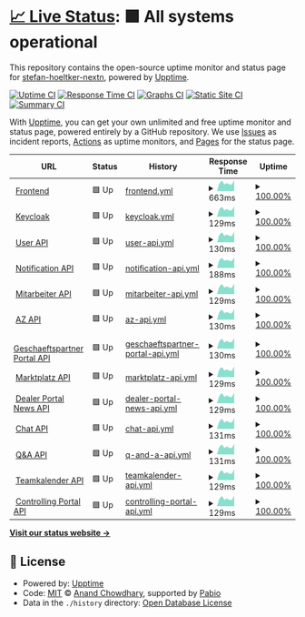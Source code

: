 # [📈 Live Status](https://stefan-hoeltker-nextn.github.io/niko-uptime): <!--live status--> **🟩 All systems operational**

This repository contains the open-source uptime monitor and status page for [stefan-hoeltker-nextn](https://stefan-hoeltker-nextn.github.io/niko-uptime), powered by [Upptime](https://github.com/upptime/upptime).

[![Uptime CI](https://github.com/stefan-hoeltker-nextn/niko-uptime/workflows/Uptime%20CI/badge.svg)](https://github.com/stefan-hoeltker-nextn/niko-uptime/actions?query=workflow%3A%22Uptime+CI%22)
[![Response Time CI](https://github.com/stefan-hoeltker-nextn/niko-uptime/workflows/Response%20Time%20CI/badge.svg)](https://github.com/stefan-hoeltker-nextn/niko-uptime/actions?query=workflow%3A%22Response+Time+CI%22)
[![Graphs CI](https://github.com/stefan-hoeltker-nextn/niko-uptime/workflows/Graphs%20CI/badge.svg)](https://github.com/stefan-hoeltker-nextn/niko-uptime/actions?query=workflow%3A%22Graphs+CI%22)
[![Static Site CI](https://github.com/stefan-hoeltker-nextn/niko-uptime/workflows/Static%20Site%20CI/badge.svg)](https://github.com/stefan-hoeltker-nextn/niko-uptime/actions?query=workflow%3A%22Static+Site+CI%22)
[![Summary CI](https://github.com/stefan-hoeltker-nextn/niko-uptime/workflows/Summary%20CI/badge.svg)](https://github.com/stefan-hoeltker-nextn/niko-uptime/actions?query=workflow%3A%22Summary+CI%22)

With [Upptime](https://upptime.js.org), you can get your own unlimited and free uptime monitor and status page, powered entirely by a GitHub repository. We use [Issues](https://github.com/stefan-hoeltker-nextn/niko-uptime/issues) as incident reports, [Actions](https://github.com/stefan-hoeltker-nextn/niko-uptime/actions) as uptime monitors, and [Pages](https://stefan-hoeltker-nextn.github.io/niko-uptime) for the status page.

<!--start: status pages-->
<!-- This summary is generated by Upptime (https://github.com/upptime/upptime) -->
<!-- Do not edit this manually, your changes will be overwritten -->
<!-- prettier-ignore -->
| URL | Status | History | Response Time | Uptime |
| --- | ------ | ------- | ------------- | ------ |
| <img alt="" src="https://icons.duckduckgo.com/ip3/niko.neuenhauser.de.ico" height="13"> [Frontend](https://niko.neuenhauser.de) | 🟩 Up | [frontend.yml](https://github.com/stefan-hoeltker-nextn/niko-uptime/commits/HEAD/history/frontend.yml) | <details><summary><img alt="Response time graph" src="./graphs/frontend/response-time-week.png" height="20"> 663ms</summary><br><a href="https://stefan-hoeltker-nextn.github.io/niko-uptime/history/frontend"><img alt="Response time 631" src="https://img.shields.io/endpoint?url=https%3A%2F%2Fraw.githubusercontent.com%2Fstefan-hoeltker-nextn%2Fniko-uptime%2FHEAD%2Fapi%2Ffrontend%2Fresponse-time.json"></a><br><a href="https://stefan-hoeltker-nextn.github.io/niko-uptime/history/frontend"><img alt="24-hour response time 826" src="https://img.shields.io/endpoint?url=https%3A%2F%2Fraw.githubusercontent.com%2Fstefan-hoeltker-nextn%2Fniko-uptime%2FHEAD%2Fapi%2Ffrontend%2Fresponse-time-day.json"></a><br><a href="https://stefan-hoeltker-nextn.github.io/niko-uptime/history/frontend"><img alt="7-day response time 663" src="https://img.shields.io/endpoint?url=https%3A%2F%2Fraw.githubusercontent.com%2Fstefan-hoeltker-nextn%2Fniko-uptime%2FHEAD%2Fapi%2Ffrontend%2Fresponse-time-week.json"></a><br><a href="https://stefan-hoeltker-nextn.github.io/niko-uptime/history/frontend"><img alt="30-day response time 612" src="https://img.shields.io/endpoint?url=https%3A%2F%2Fraw.githubusercontent.com%2Fstefan-hoeltker-nextn%2Fniko-uptime%2FHEAD%2Fapi%2Ffrontend%2Fresponse-time-month.json"></a><br><a href="https://stefan-hoeltker-nextn.github.io/niko-uptime/history/frontend"><img alt="1-year response time 631" src="https://img.shields.io/endpoint?url=https%3A%2F%2Fraw.githubusercontent.com%2Fstefan-hoeltker-nextn%2Fniko-uptime%2FHEAD%2Fapi%2Ffrontend%2Fresponse-time-year.json"></a></details> | <details><summary><a href="https://stefan-hoeltker-nextn.github.io/niko-uptime/history/frontend">100.00%</a></summary><a href="https://stefan-hoeltker-nextn.github.io/niko-uptime/history/frontend"><img alt="All-time uptime 99.82%" src="https://img.shields.io/endpoint?url=https%3A%2F%2Fraw.githubusercontent.com%2Fstefan-hoeltker-nextn%2Fniko-uptime%2FHEAD%2Fapi%2Ffrontend%2Fuptime.json"></a><br><a href="https://stefan-hoeltker-nextn.github.io/niko-uptime/history/frontend"><img alt="24-hour uptime 100.00%" src="https://img.shields.io/endpoint?url=https%3A%2F%2Fraw.githubusercontent.com%2Fstefan-hoeltker-nextn%2Fniko-uptime%2FHEAD%2Fapi%2Ffrontend%2Fuptime-day.json"></a><br><a href="https://stefan-hoeltker-nextn.github.io/niko-uptime/history/frontend"><img alt="7-day uptime 100.00%" src="https://img.shields.io/endpoint?url=https%3A%2F%2Fraw.githubusercontent.com%2Fstefan-hoeltker-nextn%2Fniko-uptime%2FHEAD%2Fapi%2Ffrontend%2Fuptime-week.json"></a><br><a href="https://stefan-hoeltker-nextn.github.io/niko-uptime/history/frontend"><img alt="30-day uptime 99.83%" src="https://img.shields.io/endpoint?url=https%3A%2F%2Fraw.githubusercontent.com%2Fstefan-hoeltker-nextn%2Fniko-uptime%2FHEAD%2Fapi%2Ffrontend%2Fuptime-month.json"></a><br><a href="https://stefan-hoeltker-nextn.github.io/niko-uptime/history/frontend"><img alt="1-year uptime 99.82%" src="https://img.shields.io/endpoint?url=https%3A%2F%2Fraw.githubusercontent.com%2Fstefan-hoeltker-nextn%2Fniko-uptime%2FHEAD%2Fapi%2Ffrontend%2Fuptime-year.json"></a></details>
| <img alt="" src="https://icons.duckduckgo.com/ip3/niko.neuenhauser.de.ico" height="13"> [Keycloak](https://niko.neuenhauser.de/auth/realms/niko-prod) | 🟩 Up | [keycloak.yml](https://github.com/stefan-hoeltker-nextn/niko-uptime/commits/HEAD/history/keycloak.yml) | <details><summary><img alt="Response time graph" src="./graphs/keycloak/response-time-week.png" height="20"> 129ms</summary><br><a href="https://stefan-hoeltker-nextn.github.io/niko-uptime/history/keycloak"><img alt="Response time 123" src="https://img.shields.io/endpoint?url=https%3A%2F%2Fraw.githubusercontent.com%2Fstefan-hoeltker-nextn%2Fniko-uptime%2FHEAD%2Fapi%2Fkeycloak%2Fresponse-time.json"></a><br><a href="https://stefan-hoeltker-nextn.github.io/niko-uptime/history/keycloak"><img alt="24-hour response time 167" src="https://img.shields.io/endpoint?url=https%3A%2F%2Fraw.githubusercontent.com%2Fstefan-hoeltker-nextn%2Fniko-uptime%2FHEAD%2Fapi%2Fkeycloak%2Fresponse-time-day.json"></a><br><a href="https://stefan-hoeltker-nextn.github.io/niko-uptime/history/keycloak"><img alt="7-day response time 129" src="https://img.shields.io/endpoint?url=https%3A%2F%2Fraw.githubusercontent.com%2Fstefan-hoeltker-nextn%2Fniko-uptime%2FHEAD%2Fapi%2Fkeycloak%2Fresponse-time-week.json"></a><br><a href="https://stefan-hoeltker-nextn.github.io/niko-uptime/history/keycloak"><img alt="30-day response time 120" src="https://img.shields.io/endpoint?url=https%3A%2F%2Fraw.githubusercontent.com%2Fstefan-hoeltker-nextn%2Fniko-uptime%2FHEAD%2Fapi%2Fkeycloak%2Fresponse-time-month.json"></a><br><a href="https://stefan-hoeltker-nextn.github.io/niko-uptime/history/keycloak"><img alt="1-year response time 123" src="https://img.shields.io/endpoint?url=https%3A%2F%2Fraw.githubusercontent.com%2Fstefan-hoeltker-nextn%2Fniko-uptime%2FHEAD%2Fapi%2Fkeycloak%2Fresponse-time-year.json"></a></details> | <details><summary><a href="https://stefan-hoeltker-nextn.github.io/niko-uptime/history/keycloak">100.00%</a></summary><a href="https://stefan-hoeltker-nextn.github.io/niko-uptime/history/keycloak"><img alt="All-time uptime 99.82%" src="https://img.shields.io/endpoint?url=https%3A%2F%2Fraw.githubusercontent.com%2Fstefan-hoeltker-nextn%2Fniko-uptime%2FHEAD%2Fapi%2Fkeycloak%2Fuptime.json"></a><br><a href="https://stefan-hoeltker-nextn.github.io/niko-uptime/history/keycloak"><img alt="24-hour uptime 100.00%" src="https://img.shields.io/endpoint?url=https%3A%2F%2Fraw.githubusercontent.com%2Fstefan-hoeltker-nextn%2Fniko-uptime%2FHEAD%2Fapi%2Fkeycloak%2Fuptime-day.json"></a><br><a href="https://stefan-hoeltker-nextn.github.io/niko-uptime/history/keycloak"><img alt="7-day uptime 100.00%" src="https://img.shields.io/endpoint?url=https%3A%2F%2Fraw.githubusercontent.com%2Fstefan-hoeltker-nextn%2Fniko-uptime%2FHEAD%2Fapi%2Fkeycloak%2Fuptime-week.json"></a><br><a href="https://stefan-hoeltker-nextn.github.io/niko-uptime/history/keycloak"><img alt="30-day uptime 99.83%" src="https://img.shields.io/endpoint?url=https%3A%2F%2Fraw.githubusercontent.com%2Fstefan-hoeltker-nextn%2Fniko-uptime%2FHEAD%2Fapi%2Fkeycloak%2Fuptime-month.json"></a><br><a href="https://stefan-hoeltker-nextn.github.io/niko-uptime/history/keycloak"><img alt="1-year uptime 99.82%" src="https://img.shields.io/endpoint?url=https%3A%2F%2Fraw.githubusercontent.com%2Fstefan-hoeltker-nextn%2Fniko-uptime%2FHEAD%2Fapi%2Fkeycloak%2Fuptime-year.json"></a></details>
| <img alt="" src="https://icons.duckduckgo.com/ip3/niko.neuenhauser.de.ico" height="13"> [User API](https://niko.neuenhauser.de/api/user/q/health) | 🟩 Up | [user-api.yml](https://github.com/stefan-hoeltker-nextn/niko-uptime/commits/HEAD/history/user-api.yml) | <details><summary><img alt="Response time graph" src="./graphs/user-api/response-time-week.png" height="20"> 130ms</summary><br><a href="https://stefan-hoeltker-nextn.github.io/niko-uptime/history/user-api"><img alt="Response time 126" src="https://img.shields.io/endpoint?url=https%3A%2F%2Fraw.githubusercontent.com%2Fstefan-hoeltker-nextn%2Fniko-uptime%2FHEAD%2Fapi%2Fuser-api%2Fresponse-time.json"></a><br><a href="https://stefan-hoeltker-nextn.github.io/niko-uptime/history/user-api"><img alt="24-hour response time 169" src="https://img.shields.io/endpoint?url=https%3A%2F%2Fraw.githubusercontent.com%2Fstefan-hoeltker-nextn%2Fniko-uptime%2FHEAD%2Fapi%2Fuser-api%2Fresponse-time-day.json"></a><br><a href="https://stefan-hoeltker-nextn.github.io/niko-uptime/history/user-api"><img alt="7-day response time 130" src="https://img.shields.io/endpoint?url=https%3A%2F%2Fraw.githubusercontent.com%2Fstefan-hoeltker-nextn%2Fniko-uptime%2FHEAD%2Fapi%2Fuser-api%2Fresponse-time-week.json"></a><br><a href="https://stefan-hoeltker-nextn.github.io/niko-uptime/history/user-api"><img alt="30-day response time 123" src="https://img.shields.io/endpoint?url=https%3A%2F%2Fraw.githubusercontent.com%2Fstefan-hoeltker-nextn%2Fniko-uptime%2FHEAD%2Fapi%2Fuser-api%2Fresponse-time-month.json"></a><br><a href="https://stefan-hoeltker-nextn.github.io/niko-uptime/history/user-api"><img alt="1-year response time 126" src="https://img.shields.io/endpoint?url=https%3A%2F%2Fraw.githubusercontent.com%2Fstefan-hoeltker-nextn%2Fniko-uptime%2FHEAD%2Fapi%2Fuser-api%2Fresponse-time-year.json"></a></details> | <details><summary><a href="https://stefan-hoeltker-nextn.github.io/niko-uptime/history/user-api">100.00%</a></summary><a href="https://stefan-hoeltker-nextn.github.io/niko-uptime/history/user-api"><img alt="All-time uptime 99.82%" src="https://img.shields.io/endpoint?url=https%3A%2F%2Fraw.githubusercontent.com%2Fstefan-hoeltker-nextn%2Fniko-uptime%2FHEAD%2Fapi%2Fuser-api%2Fuptime.json"></a><br><a href="https://stefan-hoeltker-nextn.github.io/niko-uptime/history/user-api"><img alt="24-hour uptime 100.00%" src="https://img.shields.io/endpoint?url=https%3A%2F%2Fraw.githubusercontent.com%2Fstefan-hoeltker-nextn%2Fniko-uptime%2FHEAD%2Fapi%2Fuser-api%2Fuptime-day.json"></a><br><a href="https://stefan-hoeltker-nextn.github.io/niko-uptime/history/user-api"><img alt="7-day uptime 100.00%" src="https://img.shields.io/endpoint?url=https%3A%2F%2Fraw.githubusercontent.com%2Fstefan-hoeltker-nextn%2Fniko-uptime%2FHEAD%2Fapi%2Fuser-api%2Fuptime-week.json"></a><br><a href="https://stefan-hoeltker-nextn.github.io/niko-uptime/history/user-api"><img alt="30-day uptime 99.83%" src="https://img.shields.io/endpoint?url=https%3A%2F%2Fraw.githubusercontent.com%2Fstefan-hoeltker-nextn%2Fniko-uptime%2FHEAD%2Fapi%2Fuser-api%2Fuptime-month.json"></a><br><a href="https://stefan-hoeltker-nextn.github.io/niko-uptime/history/user-api"><img alt="1-year uptime 99.82%" src="https://img.shields.io/endpoint?url=https%3A%2F%2Fraw.githubusercontent.com%2Fstefan-hoeltker-nextn%2Fniko-uptime%2FHEAD%2Fapi%2Fuser-api%2Fuptime-year.json"></a></details>
| <img alt="" src="https://icons.duckduckgo.com/ip3/niko.neuenhauser.de.ico" height="13"> [Notification API](https://niko.neuenhauser.de/api/notification/q/health) | 🟩 Up | [notification-api.yml](https://github.com/stefan-hoeltker-nextn/niko-uptime/commits/HEAD/history/notification-api.yml) | <details><summary><img alt="Response time graph" src="./graphs/notification-api/response-time-week.png" height="20"> 188ms</summary><br><a href="https://stefan-hoeltker-nextn.github.io/niko-uptime/history/notification-api"><img alt="Response time 180" src="https://img.shields.io/endpoint?url=https%3A%2F%2Fraw.githubusercontent.com%2Fstefan-hoeltker-nextn%2Fniko-uptime%2FHEAD%2Fapi%2Fnotification-api%2Fresponse-time.json"></a><br><a href="https://stefan-hoeltker-nextn.github.io/niko-uptime/history/notification-api"><img alt="24-hour response time 246" src="https://img.shields.io/endpoint?url=https%3A%2F%2Fraw.githubusercontent.com%2Fstefan-hoeltker-nextn%2Fniko-uptime%2FHEAD%2Fapi%2Fnotification-api%2Fresponse-time-day.json"></a><br><a href="https://stefan-hoeltker-nextn.github.io/niko-uptime/history/notification-api"><img alt="7-day response time 188" src="https://img.shields.io/endpoint?url=https%3A%2F%2Fraw.githubusercontent.com%2Fstefan-hoeltker-nextn%2Fniko-uptime%2FHEAD%2Fapi%2Fnotification-api%2Fresponse-time-week.json"></a><br><a href="https://stefan-hoeltker-nextn.github.io/niko-uptime/history/notification-api"><img alt="30-day response time 176" src="https://img.shields.io/endpoint?url=https%3A%2F%2Fraw.githubusercontent.com%2Fstefan-hoeltker-nextn%2Fniko-uptime%2FHEAD%2Fapi%2Fnotification-api%2Fresponse-time-month.json"></a><br><a href="https://stefan-hoeltker-nextn.github.io/niko-uptime/history/notification-api"><img alt="1-year response time 180" src="https://img.shields.io/endpoint?url=https%3A%2F%2Fraw.githubusercontent.com%2Fstefan-hoeltker-nextn%2Fniko-uptime%2FHEAD%2Fapi%2Fnotification-api%2Fresponse-time-year.json"></a></details> | <details><summary><a href="https://stefan-hoeltker-nextn.github.io/niko-uptime/history/notification-api">100.00%</a></summary><a href="https://stefan-hoeltker-nextn.github.io/niko-uptime/history/notification-api"><img alt="All-time uptime 99.61%" src="https://img.shields.io/endpoint?url=https%3A%2F%2Fraw.githubusercontent.com%2Fstefan-hoeltker-nextn%2Fniko-uptime%2FHEAD%2Fapi%2Fnotification-api%2Fuptime.json"></a><br><a href="https://stefan-hoeltker-nextn.github.io/niko-uptime/history/notification-api"><img alt="24-hour uptime 100.00%" src="https://img.shields.io/endpoint?url=https%3A%2F%2Fraw.githubusercontent.com%2Fstefan-hoeltker-nextn%2Fniko-uptime%2FHEAD%2Fapi%2Fnotification-api%2Fuptime-day.json"></a><br><a href="https://stefan-hoeltker-nextn.github.io/niko-uptime/history/notification-api"><img alt="7-day uptime 100.00%" src="https://img.shields.io/endpoint?url=https%3A%2F%2Fraw.githubusercontent.com%2Fstefan-hoeltker-nextn%2Fniko-uptime%2FHEAD%2Fapi%2Fnotification-api%2Fuptime-week.json"></a><br><a href="https://stefan-hoeltker-nextn.github.io/niko-uptime/history/notification-api"><img alt="30-day uptime 99.73%" src="https://img.shields.io/endpoint?url=https%3A%2F%2Fraw.githubusercontent.com%2Fstefan-hoeltker-nextn%2Fniko-uptime%2FHEAD%2Fapi%2Fnotification-api%2Fuptime-month.json"></a><br><a href="https://stefan-hoeltker-nextn.github.io/niko-uptime/history/notification-api"><img alt="1-year uptime 99.61%" src="https://img.shields.io/endpoint?url=https%3A%2F%2Fraw.githubusercontent.com%2Fstefan-hoeltker-nextn%2Fniko-uptime%2FHEAD%2Fapi%2Fnotification-api%2Fuptime-year.json"></a></details>
| <img alt="" src="https://icons.duckduckgo.com/ip3/niko.neuenhauser.de.ico" height="13"> [Mitarbeiter API](https://niko.neuenhauser.de/api/ma/q/health) | 🟩 Up | [mitarbeiter-api.yml](https://github.com/stefan-hoeltker-nextn/niko-uptime/commits/HEAD/history/mitarbeiter-api.yml) | <details><summary><img alt="Response time graph" src="./graphs/mitarbeiter-api/response-time-week.png" height="20"> 129ms</summary><br><a href="https://stefan-hoeltker-nextn.github.io/niko-uptime/history/mitarbeiter-api"><img alt="Response time 125" src="https://img.shields.io/endpoint?url=https%3A%2F%2Fraw.githubusercontent.com%2Fstefan-hoeltker-nextn%2Fniko-uptime%2FHEAD%2Fapi%2Fmitarbeiter-api%2Fresponse-time.json"></a><br><a href="https://stefan-hoeltker-nextn.github.io/niko-uptime/history/mitarbeiter-api"><img alt="24-hour response time 167" src="https://img.shields.io/endpoint?url=https%3A%2F%2Fraw.githubusercontent.com%2Fstefan-hoeltker-nextn%2Fniko-uptime%2FHEAD%2Fapi%2Fmitarbeiter-api%2Fresponse-time-day.json"></a><br><a href="https://stefan-hoeltker-nextn.github.io/niko-uptime/history/mitarbeiter-api"><img alt="7-day response time 129" src="https://img.shields.io/endpoint?url=https%3A%2F%2Fraw.githubusercontent.com%2Fstefan-hoeltker-nextn%2Fniko-uptime%2FHEAD%2Fapi%2Fmitarbeiter-api%2Fresponse-time-week.json"></a><br><a href="https://stefan-hoeltker-nextn.github.io/niko-uptime/history/mitarbeiter-api"><img alt="30-day response time 122" src="https://img.shields.io/endpoint?url=https%3A%2F%2Fraw.githubusercontent.com%2Fstefan-hoeltker-nextn%2Fniko-uptime%2FHEAD%2Fapi%2Fmitarbeiter-api%2Fresponse-time-month.json"></a><br><a href="https://stefan-hoeltker-nextn.github.io/niko-uptime/history/mitarbeiter-api"><img alt="1-year response time 125" src="https://img.shields.io/endpoint?url=https%3A%2F%2Fraw.githubusercontent.com%2Fstefan-hoeltker-nextn%2Fniko-uptime%2FHEAD%2Fapi%2Fmitarbeiter-api%2Fresponse-time-year.json"></a></details> | <details><summary><a href="https://stefan-hoeltker-nextn.github.io/niko-uptime/history/mitarbeiter-api">100.00%</a></summary><a href="https://stefan-hoeltker-nextn.github.io/niko-uptime/history/mitarbeiter-api"><img alt="All-time uptime 99.81%" src="https://img.shields.io/endpoint?url=https%3A%2F%2Fraw.githubusercontent.com%2Fstefan-hoeltker-nextn%2Fniko-uptime%2FHEAD%2Fapi%2Fmitarbeiter-api%2Fuptime.json"></a><br><a href="https://stefan-hoeltker-nextn.github.io/niko-uptime/history/mitarbeiter-api"><img alt="24-hour uptime 100.00%" src="https://img.shields.io/endpoint?url=https%3A%2F%2Fraw.githubusercontent.com%2Fstefan-hoeltker-nextn%2Fniko-uptime%2FHEAD%2Fapi%2Fmitarbeiter-api%2Fuptime-day.json"></a><br><a href="https://stefan-hoeltker-nextn.github.io/niko-uptime/history/mitarbeiter-api"><img alt="7-day uptime 100.00%" src="https://img.shields.io/endpoint?url=https%3A%2F%2Fraw.githubusercontent.com%2Fstefan-hoeltker-nextn%2Fniko-uptime%2FHEAD%2Fapi%2Fmitarbeiter-api%2Fuptime-week.json"></a><br><a href="https://stefan-hoeltker-nextn.github.io/niko-uptime/history/mitarbeiter-api"><img alt="30-day uptime 99.83%" src="https://img.shields.io/endpoint?url=https%3A%2F%2Fraw.githubusercontent.com%2Fstefan-hoeltker-nextn%2Fniko-uptime%2FHEAD%2Fapi%2Fmitarbeiter-api%2Fuptime-month.json"></a><br><a href="https://stefan-hoeltker-nextn.github.io/niko-uptime/history/mitarbeiter-api"><img alt="1-year uptime 99.81%" src="https://img.shields.io/endpoint?url=https%3A%2F%2Fraw.githubusercontent.com%2Fstefan-hoeltker-nextn%2Fniko-uptime%2FHEAD%2Fapi%2Fmitarbeiter-api%2Fuptime-year.json"></a></details>
| <img alt="" src="https://icons.duckduckgo.com/ip3/niko.neuenhauser.de.ico" height="13"> [AZ API](https://niko.neuenhauser.de/api/az/q/health) | 🟩 Up | [az-api.yml](https://github.com/stefan-hoeltker-nextn/niko-uptime/commits/HEAD/history/az-api.yml) | <details><summary><img alt="Response time graph" src="./graphs/az-api/response-time-week.png" height="20"> 130ms</summary><br><a href="https://stefan-hoeltker-nextn.github.io/niko-uptime/history/az-api"><img alt="Response time 124" src="https://img.shields.io/endpoint?url=https%3A%2F%2Fraw.githubusercontent.com%2Fstefan-hoeltker-nextn%2Fniko-uptime%2FHEAD%2Fapi%2Faz-api%2Fresponse-time.json"></a><br><a href="https://stefan-hoeltker-nextn.github.io/niko-uptime/history/az-api"><img alt="24-hour response time 168" src="https://img.shields.io/endpoint?url=https%3A%2F%2Fraw.githubusercontent.com%2Fstefan-hoeltker-nextn%2Fniko-uptime%2FHEAD%2Fapi%2Faz-api%2Fresponse-time-day.json"></a><br><a href="https://stefan-hoeltker-nextn.github.io/niko-uptime/history/az-api"><img alt="7-day response time 130" src="https://img.shields.io/endpoint?url=https%3A%2F%2Fraw.githubusercontent.com%2Fstefan-hoeltker-nextn%2Fniko-uptime%2FHEAD%2Fapi%2Faz-api%2Fresponse-time-week.json"></a><br><a href="https://stefan-hoeltker-nextn.github.io/niko-uptime/history/az-api"><img alt="30-day response time 122" src="https://img.shields.io/endpoint?url=https%3A%2F%2Fraw.githubusercontent.com%2Fstefan-hoeltker-nextn%2Fniko-uptime%2FHEAD%2Fapi%2Faz-api%2Fresponse-time-month.json"></a><br><a href="https://stefan-hoeltker-nextn.github.io/niko-uptime/history/az-api"><img alt="1-year response time 124" src="https://img.shields.io/endpoint?url=https%3A%2F%2Fraw.githubusercontent.com%2Fstefan-hoeltker-nextn%2Fniko-uptime%2FHEAD%2Fapi%2Faz-api%2Fresponse-time-year.json"></a></details> | <details><summary><a href="https://stefan-hoeltker-nextn.github.io/niko-uptime/history/az-api">100.00%</a></summary><a href="https://stefan-hoeltker-nextn.github.io/niko-uptime/history/az-api"><img alt="All-time uptime 99.82%" src="https://img.shields.io/endpoint?url=https%3A%2F%2Fraw.githubusercontent.com%2Fstefan-hoeltker-nextn%2Fniko-uptime%2FHEAD%2Fapi%2Faz-api%2Fuptime.json"></a><br><a href="https://stefan-hoeltker-nextn.github.io/niko-uptime/history/az-api"><img alt="24-hour uptime 100.00%" src="https://img.shields.io/endpoint?url=https%3A%2F%2Fraw.githubusercontent.com%2Fstefan-hoeltker-nextn%2Fniko-uptime%2FHEAD%2Fapi%2Faz-api%2Fuptime-day.json"></a><br><a href="https://stefan-hoeltker-nextn.github.io/niko-uptime/history/az-api"><img alt="7-day uptime 100.00%" src="https://img.shields.io/endpoint?url=https%3A%2F%2Fraw.githubusercontent.com%2Fstefan-hoeltker-nextn%2Fniko-uptime%2FHEAD%2Fapi%2Faz-api%2Fuptime-week.json"></a><br><a href="https://stefan-hoeltker-nextn.github.io/niko-uptime/history/az-api"><img alt="30-day uptime 99.83%" src="https://img.shields.io/endpoint?url=https%3A%2F%2Fraw.githubusercontent.com%2Fstefan-hoeltker-nextn%2Fniko-uptime%2FHEAD%2Fapi%2Faz-api%2Fuptime-month.json"></a><br><a href="https://stefan-hoeltker-nextn.github.io/niko-uptime/history/az-api"><img alt="1-year uptime 99.82%" src="https://img.shields.io/endpoint?url=https%3A%2F%2Fraw.githubusercontent.com%2Fstefan-hoeltker-nextn%2Fniko-uptime%2FHEAD%2Fapi%2Faz-api%2Fuptime-year.json"></a></details>
| <img alt="" src="https://icons.duckduckgo.com/ip3/niko.neuenhauser.de.ico" height="13"> [Geschaeftspartner Portal API](https://niko.neuenhauser.de/api/gpp/q/health) | 🟩 Up | [geschaeftspartner-portal-api.yml](https://github.com/stefan-hoeltker-nextn/niko-uptime/commits/HEAD/history/geschaeftspartner-portal-api.yml) | <details><summary><img alt="Response time graph" src="./graphs/geschaeftspartner-portal-api/response-time-week.png" height="20"> 130ms</summary><br><a href="https://stefan-hoeltker-nextn.github.io/niko-uptime/history/geschaeftspartner-portal-api"><img alt="Response time 125" src="https://img.shields.io/endpoint?url=https%3A%2F%2Fraw.githubusercontent.com%2Fstefan-hoeltker-nextn%2Fniko-uptime%2FHEAD%2Fapi%2Fgeschaeftspartner-portal-api%2Fresponse-time.json"></a><br><a href="https://stefan-hoeltker-nextn.github.io/niko-uptime/history/geschaeftspartner-portal-api"><img alt="24-hour response time 167" src="https://img.shields.io/endpoint?url=https%3A%2F%2Fraw.githubusercontent.com%2Fstefan-hoeltker-nextn%2Fniko-uptime%2FHEAD%2Fapi%2Fgeschaeftspartner-portal-api%2Fresponse-time-day.json"></a><br><a href="https://stefan-hoeltker-nextn.github.io/niko-uptime/history/geschaeftspartner-portal-api"><img alt="7-day response time 130" src="https://img.shields.io/endpoint?url=https%3A%2F%2Fraw.githubusercontent.com%2Fstefan-hoeltker-nextn%2Fniko-uptime%2FHEAD%2Fapi%2Fgeschaeftspartner-portal-api%2Fresponse-time-week.json"></a><br><a href="https://stefan-hoeltker-nextn.github.io/niko-uptime/history/geschaeftspartner-portal-api"><img alt="30-day response time 121" src="https://img.shields.io/endpoint?url=https%3A%2F%2Fraw.githubusercontent.com%2Fstefan-hoeltker-nextn%2Fniko-uptime%2FHEAD%2Fapi%2Fgeschaeftspartner-portal-api%2Fresponse-time-month.json"></a><br><a href="https://stefan-hoeltker-nextn.github.io/niko-uptime/history/geschaeftspartner-portal-api"><img alt="1-year response time 125" src="https://img.shields.io/endpoint?url=https%3A%2F%2Fraw.githubusercontent.com%2Fstefan-hoeltker-nextn%2Fniko-uptime%2FHEAD%2Fapi%2Fgeschaeftspartner-portal-api%2Fresponse-time-year.json"></a></details> | <details><summary><a href="https://stefan-hoeltker-nextn.github.io/niko-uptime/history/geschaeftspartner-portal-api">100.00%</a></summary><a href="https://stefan-hoeltker-nextn.github.io/niko-uptime/history/geschaeftspartner-portal-api"><img alt="All-time uptime 99.80%" src="https://img.shields.io/endpoint?url=https%3A%2F%2Fraw.githubusercontent.com%2Fstefan-hoeltker-nextn%2Fniko-uptime%2FHEAD%2Fapi%2Fgeschaeftspartner-portal-api%2Fuptime.json"></a><br><a href="https://stefan-hoeltker-nextn.github.io/niko-uptime/history/geschaeftspartner-portal-api"><img alt="24-hour uptime 100.00%" src="https://img.shields.io/endpoint?url=https%3A%2F%2Fraw.githubusercontent.com%2Fstefan-hoeltker-nextn%2Fniko-uptime%2FHEAD%2Fapi%2Fgeschaeftspartner-portal-api%2Fuptime-day.json"></a><br><a href="https://stefan-hoeltker-nextn.github.io/niko-uptime/history/geschaeftspartner-portal-api"><img alt="7-day uptime 100.00%" src="https://img.shields.io/endpoint?url=https%3A%2F%2Fraw.githubusercontent.com%2Fstefan-hoeltker-nextn%2Fniko-uptime%2FHEAD%2Fapi%2Fgeschaeftspartner-portal-api%2Fuptime-week.json"></a><br><a href="https://stefan-hoeltker-nextn.github.io/niko-uptime/history/geschaeftspartner-portal-api"><img alt="30-day uptime 99.83%" src="https://img.shields.io/endpoint?url=https%3A%2F%2Fraw.githubusercontent.com%2Fstefan-hoeltker-nextn%2Fniko-uptime%2FHEAD%2Fapi%2Fgeschaeftspartner-portal-api%2Fuptime-month.json"></a><br><a href="https://stefan-hoeltker-nextn.github.io/niko-uptime/history/geschaeftspartner-portal-api"><img alt="1-year uptime 99.80%" src="https://img.shields.io/endpoint?url=https%3A%2F%2Fraw.githubusercontent.com%2Fstefan-hoeltker-nextn%2Fniko-uptime%2FHEAD%2Fapi%2Fgeschaeftspartner-portal-api%2Fuptime-year.json"></a></details>
| <img alt="" src="https://icons.duckduckgo.com/ip3/niko.neuenhauser.de.ico" height="13"> [Marktplatz API](https://niko.neuenhauser.de/api/mp/q/health) | 🟩 Up | [marktplatz-api.yml](https://github.com/stefan-hoeltker-nextn/niko-uptime/commits/HEAD/history/marktplatz-api.yml) | <details><summary><img alt="Response time graph" src="./graphs/marktplatz-api/response-time-week.png" height="20"> 129ms</summary><br><a href="https://stefan-hoeltker-nextn.github.io/niko-uptime/history/marktplatz-api"><img alt="Response time 125" src="https://img.shields.io/endpoint?url=https%3A%2F%2Fraw.githubusercontent.com%2Fstefan-hoeltker-nextn%2Fniko-uptime%2FHEAD%2Fapi%2Fmarktplatz-api%2Fresponse-time.json"></a><br><a href="https://stefan-hoeltker-nextn.github.io/niko-uptime/history/marktplatz-api"><img alt="24-hour response time 167" src="https://img.shields.io/endpoint?url=https%3A%2F%2Fraw.githubusercontent.com%2Fstefan-hoeltker-nextn%2Fniko-uptime%2FHEAD%2Fapi%2Fmarktplatz-api%2Fresponse-time-day.json"></a><br><a href="https://stefan-hoeltker-nextn.github.io/niko-uptime/history/marktplatz-api"><img alt="7-day response time 129" src="https://img.shields.io/endpoint?url=https%3A%2F%2Fraw.githubusercontent.com%2Fstefan-hoeltker-nextn%2Fniko-uptime%2FHEAD%2Fapi%2Fmarktplatz-api%2Fresponse-time-week.json"></a><br><a href="https://stefan-hoeltker-nextn.github.io/niko-uptime/history/marktplatz-api"><img alt="30-day response time 121" src="https://img.shields.io/endpoint?url=https%3A%2F%2Fraw.githubusercontent.com%2Fstefan-hoeltker-nextn%2Fniko-uptime%2FHEAD%2Fapi%2Fmarktplatz-api%2Fresponse-time-month.json"></a><br><a href="https://stefan-hoeltker-nextn.github.io/niko-uptime/history/marktplatz-api"><img alt="1-year response time 125" src="https://img.shields.io/endpoint?url=https%3A%2F%2Fraw.githubusercontent.com%2Fstefan-hoeltker-nextn%2Fniko-uptime%2FHEAD%2Fapi%2Fmarktplatz-api%2Fresponse-time-year.json"></a></details> | <details><summary><a href="https://stefan-hoeltker-nextn.github.io/niko-uptime/history/marktplatz-api">100.00%</a></summary><a href="https://stefan-hoeltker-nextn.github.io/niko-uptime/history/marktplatz-api"><img alt="All-time uptime 99.82%" src="https://img.shields.io/endpoint?url=https%3A%2F%2Fraw.githubusercontent.com%2Fstefan-hoeltker-nextn%2Fniko-uptime%2FHEAD%2Fapi%2Fmarktplatz-api%2Fuptime.json"></a><br><a href="https://stefan-hoeltker-nextn.github.io/niko-uptime/history/marktplatz-api"><img alt="24-hour uptime 100.00%" src="https://img.shields.io/endpoint?url=https%3A%2F%2Fraw.githubusercontent.com%2Fstefan-hoeltker-nextn%2Fniko-uptime%2FHEAD%2Fapi%2Fmarktplatz-api%2Fuptime-day.json"></a><br><a href="https://stefan-hoeltker-nextn.github.io/niko-uptime/history/marktplatz-api"><img alt="7-day uptime 100.00%" src="https://img.shields.io/endpoint?url=https%3A%2F%2Fraw.githubusercontent.com%2Fstefan-hoeltker-nextn%2Fniko-uptime%2FHEAD%2Fapi%2Fmarktplatz-api%2Fuptime-week.json"></a><br><a href="https://stefan-hoeltker-nextn.github.io/niko-uptime/history/marktplatz-api"><img alt="30-day uptime 99.84%" src="https://img.shields.io/endpoint?url=https%3A%2F%2Fraw.githubusercontent.com%2Fstefan-hoeltker-nextn%2Fniko-uptime%2FHEAD%2Fapi%2Fmarktplatz-api%2Fuptime-month.json"></a><br><a href="https://stefan-hoeltker-nextn.github.io/niko-uptime/history/marktplatz-api"><img alt="1-year uptime 99.82%" src="https://img.shields.io/endpoint?url=https%3A%2F%2Fraw.githubusercontent.com%2Fstefan-hoeltker-nextn%2Fniko-uptime%2FHEAD%2Fapi%2Fmarktplatz-api%2Fuptime-year.json"></a></details>
| <img alt="" src="https://icons.duckduckgo.com/ip3/niko.neuenhauser.de.ico" height="13"> [Dealer Portal News API](https://niko.neuenhauser.de/api/news/ut/q/health) | 🟩 Up | [dealer-portal-news-api.yml](https://github.com/stefan-hoeltker-nextn/niko-uptime/commits/HEAD/history/dealer-portal-news-api.yml) | <details><summary><img alt="Response time graph" src="./graphs/dealer-portal-news-api/response-time-week.png" height="20"> 129ms</summary><br><a href="https://stefan-hoeltker-nextn.github.io/niko-uptime/history/dealer-portal-news-api"><img alt="Response time 124" src="https://img.shields.io/endpoint?url=https%3A%2F%2Fraw.githubusercontent.com%2Fstefan-hoeltker-nextn%2Fniko-uptime%2FHEAD%2Fapi%2Fdealer-portal-news-api%2Fresponse-time.json"></a><br><a href="https://stefan-hoeltker-nextn.github.io/niko-uptime/history/dealer-portal-news-api"><img alt="24-hour response time 167" src="https://img.shields.io/endpoint?url=https%3A%2F%2Fraw.githubusercontent.com%2Fstefan-hoeltker-nextn%2Fniko-uptime%2FHEAD%2Fapi%2Fdealer-portal-news-api%2Fresponse-time-day.json"></a><br><a href="https://stefan-hoeltker-nextn.github.io/niko-uptime/history/dealer-portal-news-api"><img alt="7-day response time 129" src="https://img.shields.io/endpoint?url=https%3A%2F%2Fraw.githubusercontent.com%2Fstefan-hoeltker-nextn%2Fniko-uptime%2FHEAD%2Fapi%2Fdealer-portal-news-api%2Fresponse-time-week.json"></a><br><a href="https://stefan-hoeltker-nextn.github.io/niko-uptime/history/dealer-portal-news-api"><img alt="30-day response time 121" src="https://img.shields.io/endpoint?url=https%3A%2F%2Fraw.githubusercontent.com%2Fstefan-hoeltker-nextn%2Fniko-uptime%2FHEAD%2Fapi%2Fdealer-portal-news-api%2Fresponse-time-month.json"></a><br><a href="https://stefan-hoeltker-nextn.github.io/niko-uptime/history/dealer-portal-news-api"><img alt="1-year response time 124" src="https://img.shields.io/endpoint?url=https%3A%2F%2Fraw.githubusercontent.com%2Fstefan-hoeltker-nextn%2Fniko-uptime%2FHEAD%2Fapi%2Fdealer-portal-news-api%2Fresponse-time-year.json"></a></details> | <details><summary><a href="https://stefan-hoeltker-nextn.github.io/niko-uptime/history/dealer-portal-news-api">100.00%</a></summary><a href="https://stefan-hoeltker-nextn.github.io/niko-uptime/history/dealer-portal-news-api"><img alt="All-time uptime 99.82%" src="https://img.shields.io/endpoint?url=https%3A%2F%2Fraw.githubusercontent.com%2Fstefan-hoeltker-nextn%2Fniko-uptime%2FHEAD%2Fapi%2Fdealer-portal-news-api%2Fuptime.json"></a><br><a href="https://stefan-hoeltker-nextn.github.io/niko-uptime/history/dealer-portal-news-api"><img alt="24-hour uptime 100.00%" src="https://img.shields.io/endpoint?url=https%3A%2F%2Fraw.githubusercontent.com%2Fstefan-hoeltker-nextn%2Fniko-uptime%2FHEAD%2Fapi%2Fdealer-portal-news-api%2Fuptime-day.json"></a><br><a href="https://stefan-hoeltker-nextn.github.io/niko-uptime/history/dealer-portal-news-api"><img alt="7-day uptime 100.00%" src="https://img.shields.io/endpoint?url=https%3A%2F%2Fraw.githubusercontent.com%2Fstefan-hoeltker-nextn%2Fniko-uptime%2FHEAD%2Fapi%2Fdealer-portal-news-api%2Fuptime-week.json"></a><br><a href="https://stefan-hoeltker-nextn.github.io/niko-uptime/history/dealer-portal-news-api"><img alt="30-day uptime 99.84%" src="https://img.shields.io/endpoint?url=https%3A%2F%2Fraw.githubusercontent.com%2Fstefan-hoeltker-nextn%2Fniko-uptime%2FHEAD%2Fapi%2Fdealer-portal-news-api%2Fuptime-month.json"></a><br><a href="https://stefan-hoeltker-nextn.github.io/niko-uptime/history/dealer-portal-news-api"><img alt="1-year uptime 99.82%" src="https://img.shields.io/endpoint?url=https%3A%2F%2Fraw.githubusercontent.com%2Fstefan-hoeltker-nextn%2Fniko-uptime%2FHEAD%2Fapi%2Fdealer-portal-news-api%2Fuptime-year.json"></a></details>
| <img alt="" src="https://icons.duckduckgo.com/ip3/niko.neuenhauser.de.ico" height="13"> [Chat API](https://niko.neuenhauser.de/api/chat/q/health) | 🟩 Up | [chat-api.yml](https://github.com/stefan-hoeltker-nextn/niko-uptime/commits/HEAD/history/chat-api.yml) | <details><summary><img alt="Response time graph" src="./graphs/chat-api/response-time-week.png" height="20"> 131ms</summary><br><a href="https://stefan-hoeltker-nextn.github.io/niko-uptime/history/chat-api"><img alt="Response time 126" src="https://img.shields.io/endpoint?url=https%3A%2F%2Fraw.githubusercontent.com%2Fstefan-hoeltker-nextn%2Fniko-uptime%2FHEAD%2Fapi%2Fchat-api%2Fresponse-time.json"></a><br><a href="https://stefan-hoeltker-nextn.github.io/niko-uptime/history/chat-api"><img alt="24-hour response time 170" src="https://img.shields.io/endpoint?url=https%3A%2F%2Fraw.githubusercontent.com%2Fstefan-hoeltker-nextn%2Fniko-uptime%2FHEAD%2Fapi%2Fchat-api%2Fresponse-time-day.json"></a><br><a href="https://stefan-hoeltker-nextn.github.io/niko-uptime/history/chat-api"><img alt="7-day response time 131" src="https://img.shields.io/endpoint?url=https%3A%2F%2Fraw.githubusercontent.com%2Fstefan-hoeltker-nextn%2Fniko-uptime%2FHEAD%2Fapi%2Fchat-api%2Fresponse-time-week.json"></a><br><a href="https://stefan-hoeltker-nextn.github.io/niko-uptime/history/chat-api"><img alt="30-day response time 123" src="https://img.shields.io/endpoint?url=https%3A%2F%2Fraw.githubusercontent.com%2Fstefan-hoeltker-nextn%2Fniko-uptime%2FHEAD%2Fapi%2Fchat-api%2Fresponse-time-month.json"></a><br><a href="https://stefan-hoeltker-nextn.github.io/niko-uptime/history/chat-api"><img alt="1-year response time 126" src="https://img.shields.io/endpoint?url=https%3A%2F%2Fraw.githubusercontent.com%2Fstefan-hoeltker-nextn%2Fniko-uptime%2FHEAD%2Fapi%2Fchat-api%2Fresponse-time-year.json"></a></details> | <details><summary><a href="https://stefan-hoeltker-nextn.github.io/niko-uptime/history/chat-api">100.00%</a></summary><a href="https://stefan-hoeltker-nextn.github.io/niko-uptime/history/chat-api"><img alt="All-time uptime 99.80%" src="https://img.shields.io/endpoint?url=https%3A%2F%2Fraw.githubusercontent.com%2Fstefan-hoeltker-nextn%2Fniko-uptime%2FHEAD%2Fapi%2Fchat-api%2Fuptime.json"></a><br><a href="https://stefan-hoeltker-nextn.github.io/niko-uptime/history/chat-api"><img alt="24-hour uptime 100.00%" src="https://img.shields.io/endpoint?url=https%3A%2F%2Fraw.githubusercontent.com%2Fstefan-hoeltker-nextn%2Fniko-uptime%2FHEAD%2Fapi%2Fchat-api%2Fuptime-day.json"></a><br><a href="https://stefan-hoeltker-nextn.github.io/niko-uptime/history/chat-api"><img alt="7-day uptime 100.00%" src="https://img.shields.io/endpoint?url=https%3A%2F%2Fraw.githubusercontent.com%2Fstefan-hoeltker-nextn%2Fniko-uptime%2FHEAD%2Fapi%2Fchat-api%2Fuptime-week.json"></a><br><a href="https://stefan-hoeltker-nextn.github.io/niko-uptime/history/chat-api"><img alt="30-day uptime 99.84%" src="https://img.shields.io/endpoint?url=https%3A%2F%2Fraw.githubusercontent.com%2Fstefan-hoeltker-nextn%2Fniko-uptime%2FHEAD%2Fapi%2Fchat-api%2Fuptime-month.json"></a><br><a href="https://stefan-hoeltker-nextn.github.io/niko-uptime/history/chat-api"><img alt="1-year uptime 99.80%" src="https://img.shields.io/endpoint?url=https%3A%2F%2Fraw.githubusercontent.com%2Fstefan-hoeltker-nextn%2Fniko-uptime%2FHEAD%2Fapi%2Fchat-api%2Fuptime-year.json"></a></details>
| <img alt="" src="https://icons.duckduckgo.com/ip3/niko.neuenhauser.de.ico" height="13"> [Q&A API](https://niko.neuenhauser.de/api/qa/q/health) | 🟩 Up | [q-and-a-api.yml](https://github.com/stefan-hoeltker-nextn/niko-uptime/commits/HEAD/history/q-and-a-api.yml) | <details><summary><img alt="Response time graph" src="./graphs/q-and-a-api/response-time-week.png" height="20"> 131ms</summary><br><a href="https://stefan-hoeltker-nextn.github.io/niko-uptime/history/q-and-a-api"><img alt="Response time 124" src="https://img.shields.io/endpoint?url=https%3A%2F%2Fraw.githubusercontent.com%2Fstefan-hoeltker-nextn%2Fniko-uptime%2FHEAD%2Fapi%2Fq-and-a-api%2Fresponse-time.json"></a><br><a href="https://stefan-hoeltker-nextn.github.io/niko-uptime/history/q-and-a-api"><img alt="24-hour response time 171" src="https://img.shields.io/endpoint?url=https%3A%2F%2Fraw.githubusercontent.com%2Fstefan-hoeltker-nextn%2Fniko-uptime%2FHEAD%2Fapi%2Fq-and-a-api%2Fresponse-time-day.json"></a><br><a href="https://stefan-hoeltker-nextn.github.io/niko-uptime/history/q-and-a-api"><img alt="7-day response time 131" src="https://img.shields.io/endpoint?url=https%3A%2F%2Fraw.githubusercontent.com%2Fstefan-hoeltker-nextn%2Fniko-uptime%2FHEAD%2Fapi%2Fq-and-a-api%2Fresponse-time-week.json"></a><br><a href="https://stefan-hoeltker-nextn.github.io/niko-uptime/history/q-and-a-api"><img alt="30-day response time 122" src="https://img.shields.io/endpoint?url=https%3A%2F%2Fraw.githubusercontent.com%2Fstefan-hoeltker-nextn%2Fniko-uptime%2FHEAD%2Fapi%2Fq-and-a-api%2Fresponse-time-month.json"></a><br><a href="https://stefan-hoeltker-nextn.github.io/niko-uptime/history/q-and-a-api"><img alt="1-year response time 124" src="https://img.shields.io/endpoint?url=https%3A%2F%2Fraw.githubusercontent.com%2Fstefan-hoeltker-nextn%2Fniko-uptime%2FHEAD%2Fapi%2Fq-and-a-api%2Fresponse-time-year.json"></a></details> | <details><summary><a href="https://stefan-hoeltker-nextn.github.io/niko-uptime/history/q-and-a-api">100.00%</a></summary><a href="https://stefan-hoeltker-nextn.github.io/niko-uptime/history/q-and-a-api"><img alt="All-time uptime 99.82%" src="https://img.shields.io/endpoint?url=https%3A%2F%2Fraw.githubusercontent.com%2Fstefan-hoeltker-nextn%2Fniko-uptime%2FHEAD%2Fapi%2Fq-and-a-api%2Fuptime.json"></a><br><a href="https://stefan-hoeltker-nextn.github.io/niko-uptime/history/q-and-a-api"><img alt="24-hour uptime 100.00%" src="https://img.shields.io/endpoint?url=https%3A%2F%2Fraw.githubusercontent.com%2Fstefan-hoeltker-nextn%2Fniko-uptime%2FHEAD%2Fapi%2Fq-and-a-api%2Fuptime-day.json"></a><br><a href="https://stefan-hoeltker-nextn.github.io/niko-uptime/history/q-and-a-api"><img alt="7-day uptime 100.00%" src="https://img.shields.io/endpoint?url=https%3A%2F%2Fraw.githubusercontent.com%2Fstefan-hoeltker-nextn%2Fniko-uptime%2FHEAD%2Fapi%2Fq-and-a-api%2Fuptime-week.json"></a><br><a href="https://stefan-hoeltker-nextn.github.io/niko-uptime/history/q-and-a-api"><img alt="30-day uptime 99.84%" src="https://img.shields.io/endpoint?url=https%3A%2F%2Fraw.githubusercontent.com%2Fstefan-hoeltker-nextn%2Fniko-uptime%2FHEAD%2Fapi%2Fq-and-a-api%2Fuptime-month.json"></a><br><a href="https://stefan-hoeltker-nextn.github.io/niko-uptime/history/q-and-a-api"><img alt="1-year uptime 99.82%" src="https://img.shields.io/endpoint?url=https%3A%2F%2Fraw.githubusercontent.com%2Fstefan-hoeltker-nextn%2Fniko-uptime%2FHEAD%2Fapi%2Fq-and-a-api%2Fuptime-year.json"></a></details>
| <img alt="" src="https://icons.duckduckgo.com/ip3/niko.neuenhauser.de.ico" height="13"> [Teamkalender API](https://niko.neuenhauser.de/api/tk/q/health) | 🟩 Up | [teamkalender-api.yml](https://github.com/stefan-hoeltker-nextn/niko-uptime/commits/HEAD/history/teamkalender-api.yml) | <details><summary><img alt="Response time graph" src="./graphs/teamkalender-api/response-time-week.png" height="20"> 129ms</summary><br><a href="https://stefan-hoeltker-nextn.github.io/niko-uptime/history/teamkalender-api"><img alt="Response time 124" src="https://img.shields.io/endpoint?url=https%3A%2F%2Fraw.githubusercontent.com%2Fstefan-hoeltker-nextn%2Fniko-uptime%2FHEAD%2Fapi%2Fteamkalender-api%2Fresponse-time.json"></a><br><a href="https://stefan-hoeltker-nextn.github.io/niko-uptime/history/teamkalender-api"><img alt="24-hour response time 167" src="https://img.shields.io/endpoint?url=https%3A%2F%2Fraw.githubusercontent.com%2Fstefan-hoeltker-nextn%2Fniko-uptime%2FHEAD%2Fapi%2Fteamkalender-api%2Fresponse-time-day.json"></a><br><a href="https://stefan-hoeltker-nextn.github.io/niko-uptime/history/teamkalender-api"><img alt="7-day response time 129" src="https://img.shields.io/endpoint?url=https%3A%2F%2Fraw.githubusercontent.com%2Fstefan-hoeltker-nextn%2Fniko-uptime%2FHEAD%2Fapi%2Fteamkalender-api%2Fresponse-time-week.json"></a><br><a href="https://stefan-hoeltker-nextn.github.io/niko-uptime/history/teamkalender-api"><img alt="30-day response time 120" src="https://img.shields.io/endpoint?url=https%3A%2F%2Fraw.githubusercontent.com%2Fstefan-hoeltker-nextn%2Fniko-uptime%2FHEAD%2Fapi%2Fteamkalender-api%2Fresponse-time-month.json"></a><br><a href="https://stefan-hoeltker-nextn.github.io/niko-uptime/history/teamkalender-api"><img alt="1-year response time 124" src="https://img.shields.io/endpoint?url=https%3A%2F%2Fraw.githubusercontent.com%2Fstefan-hoeltker-nextn%2Fniko-uptime%2FHEAD%2Fapi%2Fteamkalender-api%2Fresponse-time-year.json"></a></details> | <details><summary><a href="https://stefan-hoeltker-nextn.github.io/niko-uptime/history/teamkalender-api">100.00%</a></summary><a href="https://stefan-hoeltker-nextn.github.io/niko-uptime/history/teamkalender-api"><img alt="All-time uptime 99.82%" src="https://img.shields.io/endpoint?url=https%3A%2F%2Fraw.githubusercontent.com%2Fstefan-hoeltker-nextn%2Fniko-uptime%2FHEAD%2Fapi%2Fteamkalender-api%2Fuptime.json"></a><br><a href="https://stefan-hoeltker-nextn.github.io/niko-uptime/history/teamkalender-api"><img alt="24-hour uptime 100.00%" src="https://img.shields.io/endpoint?url=https%3A%2F%2Fraw.githubusercontent.com%2Fstefan-hoeltker-nextn%2Fniko-uptime%2FHEAD%2Fapi%2Fteamkalender-api%2Fuptime-day.json"></a><br><a href="https://stefan-hoeltker-nextn.github.io/niko-uptime/history/teamkalender-api"><img alt="7-day uptime 100.00%" src="https://img.shields.io/endpoint?url=https%3A%2F%2Fraw.githubusercontent.com%2Fstefan-hoeltker-nextn%2Fniko-uptime%2FHEAD%2Fapi%2Fteamkalender-api%2Fuptime-week.json"></a><br><a href="https://stefan-hoeltker-nextn.github.io/niko-uptime/history/teamkalender-api"><img alt="30-day uptime 99.84%" src="https://img.shields.io/endpoint?url=https%3A%2F%2Fraw.githubusercontent.com%2Fstefan-hoeltker-nextn%2Fniko-uptime%2FHEAD%2Fapi%2Fteamkalender-api%2Fuptime-month.json"></a><br><a href="https://stefan-hoeltker-nextn.github.io/niko-uptime/history/teamkalender-api"><img alt="1-year uptime 99.82%" src="https://img.shields.io/endpoint?url=https%3A%2F%2Fraw.githubusercontent.com%2Fstefan-hoeltker-nextn%2Fniko-uptime%2FHEAD%2Fapi%2Fteamkalender-api%2Fuptime-year.json"></a></details>
| <img alt="" src="https://icons.duckduckgo.com/ip3/niko.neuenhauser.de.ico" height="13"> [Controlling Portal API](https://niko.neuenhauser.de/api/cp/q/health) | 🟩 Up | [controlling-portal-api.yml](https://github.com/stefan-hoeltker-nextn/niko-uptime/commits/HEAD/history/controlling-portal-api.yml) | <details><summary><img alt="Response time graph" src="./graphs/controlling-portal-api/response-time-week.png" height="20"> 129ms</summary><br><a href="https://stefan-hoeltker-nextn.github.io/niko-uptime/history/controlling-portal-api"><img alt="Response time 125" src="https://img.shields.io/endpoint?url=https%3A%2F%2Fraw.githubusercontent.com%2Fstefan-hoeltker-nextn%2Fniko-uptime%2FHEAD%2Fapi%2Fcontrolling-portal-api%2Fresponse-time.json"></a><br><a href="https://stefan-hoeltker-nextn.github.io/niko-uptime/history/controlling-portal-api"><img alt="24-hour response time 167" src="https://img.shields.io/endpoint?url=https%3A%2F%2Fraw.githubusercontent.com%2Fstefan-hoeltker-nextn%2Fniko-uptime%2FHEAD%2Fapi%2Fcontrolling-portal-api%2Fresponse-time-day.json"></a><br><a href="https://stefan-hoeltker-nextn.github.io/niko-uptime/history/controlling-portal-api"><img alt="7-day response time 129" src="https://img.shields.io/endpoint?url=https%3A%2F%2Fraw.githubusercontent.com%2Fstefan-hoeltker-nextn%2Fniko-uptime%2FHEAD%2Fapi%2Fcontrolling-portal-api%2Fresponse-time-week.json"></a><br><a href="https://stefan-hoeltker-nextn.github.io/niko-uptime/history/controlling-portal-api"><img alt="30-day response time 120" src="https://img.shields.io/endpoint?url=https%3A%2F%2Fraw.githubusercontent.com%2Fstefan-hoeltker-nextn%2Fniko-uptime%2FHEAD%2Fapi%2Fcontrolling-portal-api%2Fresponse-time-month.json"></a><br><a href="https://stefan-hoeltker-nextn.github.io/niko-uptime/history/controlling-portal-api"><img alt="1-year response time 125" src="https://img.shields.io/endpoint?url=https%3A%2F%2Fraw.githubusercontent.com%2Fstefan-hoeltker-nextn%2Fniko-uptime%2FHEAD%2Fapi%2Fcontrolling-portal-api%2Fresponse-time-year.json"></a></details> | <details><summary><a href="https://stefan-hoeltker-nextn.github.io/niko-uptime/history/controlling-portal-api">100.00%</a></summary><a href="https://stefan-hoeltker-nextn.github.io/niko-uptime/history/controlling-portal-api"><img alt="All-time uptime 99.82%" src="https://img.shields.io/endpoint?url=https%3A%2F%2Fraw.githubusercontent.com%2Fstefan-hoeltker-nextn%2Fniko-uptime%2FHEAD%2Fapi%2Fcontrolling-portal-api%2Fuptime.json"></a><br><a href="https://stefan-hoeltker-nextn.github.io/niko-uptime/history/controlling-portal-api"><img alt="24-hour uptime 100.00%" src="https://img.shields.io/endpoint?url=https%3A%2F%2Fraw.githubusercontent.com%2Fstefan-hoeltker-nextn%2Fniko-uptime%2FHEAD%2Fapi%2Fcontrolling-portal-api%2Fuptime-day.json"></a><br><a href="https://stefan-hoeltker-nextn.github.io/niko-uptime/history/controlling-portal-api"><img alt="7-day uptime 100.00%" src="https://img.shields.io/endpoint?url=https%3A%2F%2Fraw.githubusercontent.com%2Fstefan-hoeltker-nextn%2Fniko-uptime%2FHEAD%2Fapi%2Fcontrolling-portal-api%2Fuptime-week.json"></a><br><a href="https://stefan-hoeltker-nextn.github.io/niko-uptime/history/controlling-portal-api"><img alt="30-day uptime 99.84%" src="https://img.shields.io/endpoint?url=https%3A%2F%2Fraw.githubusercontent.com%2Fstefan-hoeltker-nextn%2Fniko-uptime%2FHEAD%2Fapi%2Fcontrolling-portal-api%2Fuptime-month.json"></a><br><a href="https://stefan-hoeltker-nextn.github.io/niko-uptime/history/controlling-portal-api"><img alt="1-year uptime 99.82%" src="https://img.shields.io/endpoint?url=https%3A%2F%2Fraw.githubusercontent.com%2Fstefan-hoeltker-nextn%2Fniko-uptime%2FHEAD%2Fapi%2Fcontrolling-portal-api%2Fuptime-year.json"></a></details>

<!--end: status pages-->

[**Visit our status website →**](https://stefan-hoeltker-nextn.github.io/niko-uptime)

## 📄 License

- Powered by: [Upptime](https://github.com/upptime/upptime)
- Code: [MIT](./LICENSE) © [Anand Chowdhary](https://anandchowdhary.com), supported by [Pabio](https://pabio.com)
- Data in the `./history` directory: [Open Database License](https://opendatacommons.org/licenses/odbl/1-0/)
